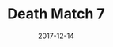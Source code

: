 ---
title: Death Match 7

location: Tender Trap, Brooklyn, NY
date: 2017-12-14
cagematch: https://www.cagematch.net/?id=1&nr=189022&page=2

photos:
  - url:
    caption:

videos:
---